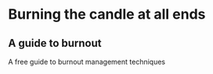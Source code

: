 # Burning the candle at all ends
## A guide to burnout
A free guide to burnout management techniques
